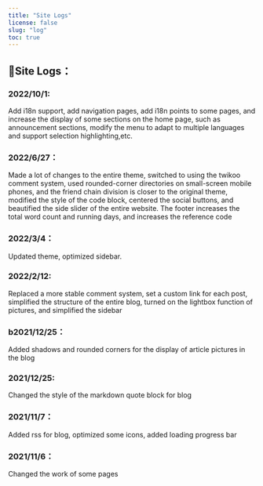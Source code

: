 ```yaml
---
title: "Site Logs"
license: false
slug: "log"
toc: true
---
```

## 📢Site Logs：

### 2022/10/1:

Add i18n support, add navigation pages, add i18n points to some pages, and increase the display of some sections on the home page, such as announcement sections, modify the menu to adapt to multiple languages and support selection highlighting,etc.

### 2022/6/27：
Made a lot of changes to the entire theme, switched to using the twikoo comment system, used rounded-corner directories on small-screen mobile phones, and the friend chain division is closer to the original theme, modified the style of the code block, centered the social buttons, and beautified the side slider of the entire website. The footer increases the total word count and running days, and increases the reference code

### 2022/3/4：
Updated theme, optimized sidebar.

### 2022/2/12: 
Replaced a more stable comment system, set a custom link for each post, simplified the structure of the entire blog, turned on the lightbox function of pictures, and simplified the sidebar

### b2021/12/25：
Added shadows and rounded corners for the display of article pictures in the blog

### 2021/12/25:
 Changed the style of the markdown quote block for blog

### 2021/11/7：
Added rss for blog, optimized some icons, added loading progress bar

### 2021/11/6： 
Changed the work of some pages

